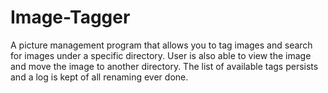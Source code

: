 # Image-Tagger

A picture management program that allows you to tag images and search for images under a specific directory. User is also able to view the image and move the image to another directory. The list of available tags persists and a log is kept of all renaming ever done.